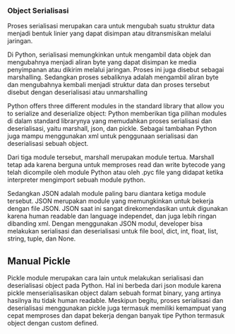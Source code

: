 ### Object Serialisasi
Proses serialisasi merupakan cara untuk mengubah suatu struktur data menjadi bentuk linier yang dapat disimpan atau ditransmisikan melalui jaringan.

Di Python, serialisasi memungkinkan untuk mengambil data objek dan mengubahnya menjadi aliran byte yang dapat disimpan ke media penyimpanan atau dikirim melalui jaringan. Proses ini juga disebut sebagai marshalling. Sedangkan proses sebaliknya adalah mengambil aliran byte dan mengubahnya kembali menjadi struktur data dan proses tersebut disebut dengan deserialisasi atau unmarshalling

Python offers three different modules in the standard library that allow you to serialize and deserialize object:
Python memberikan tiga pilihan modules di dalam standard librarynya yang memudahkan proses serialisasi dan deserialisasi, yaitu marshall, json, dan pickle. Sebagai tambahan Python juga mampu menggunakan xml untuk penggunaan serialisasi dan deserialisasi sebuah object.

Dari tiga module tersebut, marshall merupakan module tertua. Marshall tetap ada karena berguna untuk memproses read dan write bytecode yang telah dicompile oleh module Python atau oleh .pyc file yang didapat ketika interpreter mengimport sebuah module python. 

Sedangkan JSON adalah module paling baru diantara ketiga module tersebut. JSON merupakan module yang memungkinkan untuk bekerja dengan file JSON. JSON saat ini sangat direkomendasikan untuk digunakan karena human readable dan language independet, dan juga lebih ringan dibanding xml.
Dengan menggunakan JSON modul, developer bisa melakukan serialisasi dan deserialisasi untuk file bool, dict, int, float, list, string, tuple, dan None.

## Manual Pickle

Pickle module merupakan cara lain untuk melakukan serialisasi dan deserialisasi object pada Python. Hal ini berbeda dari json module karena pickle menserialisasikan object dalam sebuah format binary, yang artinya hasilnya itu tidak human readable. Meskipun begitu, proses serialisasi dan deserialisasi menggunakan pickle juga termasuk memiliki kemampuat yang cepat memproses dan dapat bekerja dengan banyak tipe Python termasuk object dengan custom defined.



